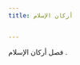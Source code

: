```yaml
---
title: أركان الإسلام


---
```

فصل أركان الإسلام .




<!--stackedit_data:
eyJoaXN0b3J5IjpbMjA1MzY5ODM1NiwtMTc4NTgwODk0LDEwMT
gzNTE2OTYsMTAxODM1MTY5NiwtMTE3NzY1OTU1NF19
-->